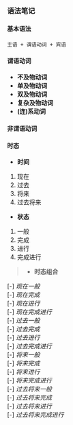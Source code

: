 ### 语法笔记
#### 基本语法
```
主语 + 谓语动词 + 宾语
```
#### 谓语动词
- **不及物动词**
- **单及物动词**
- **双及物动词**
- **复杂及物动词**
- **(连)系动词**

#### 非谓语动词

#### 时态
- **时间**
1. 现在
2. 过去
3. 将来
4. 过去将来
- **状态**
1. 一般
2. 完成
3. 进行
4. 完成进行

> - **时态组合**
 
[-] *现在一般* </br>
[-] *现在完成* </br>
[-] *现在进行* </br>
[-] *现在完成进行* </br>
[-] *过去一般* </br>
[-] *过去完成* </br>
[-] *过去进行* </br>
[-] *过去完成进行* </br>
[-] *将来一般* </br>
[-] *将来完成* </br>
[-] *将来进行* </br>
[-] *将来完成进行* </br>
[-] *过去将来一般* </br>
[-] *过去将来完成* </br>
[-] *过去将来进行* </br>
[-] *过去将来完成进行* </br>
